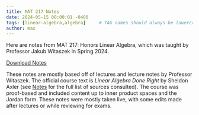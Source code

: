 ```yaml
---
title: MAT 217 Notes
date: 2024-05-15 00:00:01 -0400
tags: [linear-algebra,algebra]     # TAG names should always be lowercase
author: max
---
```

Here are notes from MAT 217: Honors Linear Algebra, which was taught by Professor Jakub Witaszek in Spring 2024. 

[Download Notes](/downloads/MAT%20217%20Notes.pdf)

These notes are mostly based off of lectures and lecture notes by Professor Witaszek. The official course text is *Linear Algebra Done Right* by Sheldon Axler (see [Notes](/notes/) for the full list of sources consulted). The course was proof-based and included content up to inner product spaces and the Jordan form. These notes were mostly taken live, with some edits made after lectures or while reviewing for exams.